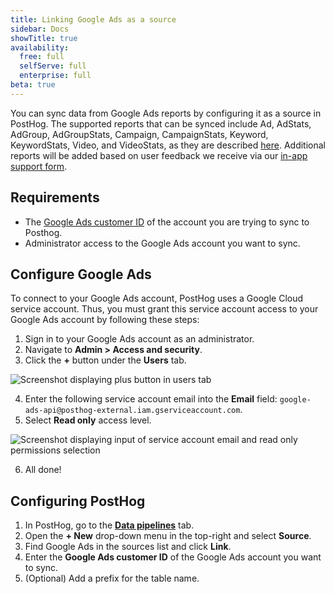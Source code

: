 ```yaml
---
title: Linking Google Ads as a source
sidebar: Docs
showTitle: true
availability:
  free: full
  selfServe: full
  enterprise: full
beta: true
---
```


You can sync data from Google Ads reports by configuring it as a source in PostHog. The supported reports that can be synced include Ad, AdStats, AdGroup, AdGroupStats, Campaign, CampaignStats, Keyword, KeywordStats, Video, and VideoStats, as they are described [here](https://cloud.google.com/bigquery/docs/google-ads-transformation). Additional reports will be added based on user feedback we receive via our [in-app support form](https://us.posthog.com/#panel=support%3Afeedback%3Adata_warehouse%3Alow%3Atrue).

## Requirements
- The [Google Ads customer ID](https://support.google.com/google-ads/answer/1704344) of the account you are trying to sync to Posthog.
- Administrator access to the Google Ads account you want to sync.

## Configure Google Ads

To connect to your Google Ads account, PostHog uses a Google Cloud service account. Thus, you must grant this service account access to your Google Ads account by following these steps:

1. Sign in to your Google Ads account as an administrator.
2. Navigate to **Admin > Access and security**.
3. Click the **+** button under the **Users** tab.

![Screenshot displaying plus button in users tab](https://res.cloudinary.com/dmukukwp6/image/upload/Google_Ads_Screenshot_Plus_a012c89aa6.png)

4. Enter the following service account email into the **Email** field: `google-ads-api@posthog-external.iam.gserviceaccount.com`.
5. Select **Read only** access level.

![Screenshot displaying input of service account email and read only permissions selection](https://res.cloudinary.com/dmukukwp6/image/upload/Google_Ads_Screenshot_Invite_90767abd60.png)

6. All done!

## Configuring PostHog

1. In PostHog, go to the **[Data pipelines](https://us.posthog.com/pipeline/sources)** tab.
2. Open the **+ New** drop-down menu in the top-right and select **Source**.
3. Find Google Ads in the sources list and click **Link**.
4. Enter the **Google Ads customer ID** of the Google Ads account you want to sync.
5. (Optional) Add a prefix for the table name.
